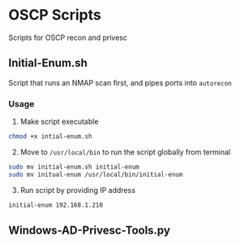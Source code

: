 # OSCP Scripts
Scripts for OSCP recon and privesc



## Initial-Enum.sh
Script that runs an NMAP scan first, and pipes ports into `autorecon` 
### Usage
1. Make script executable
```bash
chmod +x intial-enum.sh
```
2. Move to `/usr/local/bin` to run the script globally from terminal
```bash
sudo mv initial-enum.sh initial-enum
sudo mv initual-enum /usr/local/bin/initial-enum
```
3. Run script by providing IP address
```bash
initial-enum 192.168.1.210
```

## Windows-AD-Privesc-Tools.py
